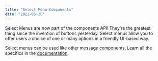 ```yaml
---
title: "Select Menu Components"
date: "2021-06-30"
---
```


Select Menus are now part of the components API! They're the greatest thing since the invention of buttons yesterday. Select menus allow you to offer users a choice of one or many options in a friendly UI-based way.

Select menus can be used like other [message components](/docs/interactions/message-components#). Learn all the specifics in the [documentation](/docs/interactions/message-components#select-menus).
